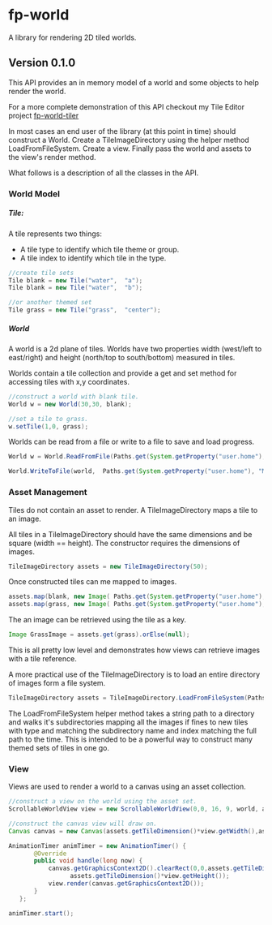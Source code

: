 # fp-world

A library for rendering 2D tiled worlds.

## Version 0.1.0

This API provides an in memory model of a world and some objects to help render the world.

For a more complete demonstration of this API checkout my Tile Editor project [fp-world-tiler](https://github.com/LaOwlLol/fp-world-tiler)

In most cases an end user of the library (at this point in time) should construct a World. Create a TileImageDirectory using the helper method LoadFromFileSystem.  Create a view. Finally pass the world and assets to the view's render method. 

What follows is a description of all the classes in the API.

### World Model

##### Tile:
A tile represents two things:
* A tile type to identify which tile theme or group.
* A tile index to identify which tile in the type.

```java
//create tile sets
Tile blank = new Tile("water",  "a");
Tile blank = new Tile("water",  "b");

//or another themed set 
Tile grass = new Tile("grass",  "center"); 
```

##### World
A world is a 2d plane of tiles. Worlds have two properties  width (west/left to east/right) and height (north/top to south/bottom) measured in tiles. 

Worlds contain a tile collection and provide a get and set method for accessing tiles with x,y coordinates.

```java
//construct a world with blank tile.
World w = new World(30,30, blank);

//set a tile to grass.
w.setTile(1,0, grass);
```

Worlds can be read from a file or write to a file to save and load progress.

```java
World w = World.ReadFromFile(Paths.get(System.getProperty("user.home"), "MyWorlds", "world_1").toString()).orElse(null);

World.WriteToFile(world,  Paths.get(System.getProperty("user.home"), "MyWorlds", "world_1").toString() );
```


### Asset Management 

Tiles do not contain an asset to render. A TileImageDirectory maps a tile to an image.

All tiles in a TileImageDirectory should have the same dimensions and be square (width == height).  The constructor requires the dimensions of images.
```java
TileImageDirectory assets = new TileImageDirectory(50);
```

Once constructed tiles can me mapped to images.

```java
assets.map(blank, new Image( Paths.get(System.getProperty("user.home"),"MyAssets", "water", "water_0.png" ).toUri().toString()));
assets.map(grass, new Image( Paths.get(System.getProperty("user.home"),"MyAssets", "grass", "grass_0.png" ).toUri().toString()));
```

The an image can be retrieved using the tile as a key.

```java
Image GrassImage = assets.get(grass).orElse(null);
```

This is all pretty low level and demonstrates how views can retrieve images with a tile reference.

A more practical use of the TileImageDirectory is to load an entire directory of images form a file system.

```java
TileImageDirectory assets = TileImageDirectory.LoadFromFileSystem(Paths.get(System.getProperty("user.home"), "MyAssets").toString(), tile_Dim, true);
```

The LoadFromFileSystem helper method takes a string path to a directory and walks it's subdirectories mapping all the images if fines to new tiles with type and matching the subdirectory name and index matching the full path to the time.
This is intended to be a powerful way to construct many themed sets of tiles in one go.

### View  

Views are used to render a world to a canvas using an asset collection. 

```java
//construct a view on the world using the asset set.
ScrollableWorldView view = new ScrollableWorldView(0,0, 16, 9, world, assets);

//construct the canvas view will draw on.
Canvas canvas = new Canvas(assets.getTileDimension()*view.getWidth(),assets.getTileDimension()*view.getHeight());

AnimationTimer animTimer = new AnimationTimer() {
       @Override
       public void handle(long now) {
           canvas.getGraphicsContext2D().clearRect(0,0,assets.getTileDimension()*view.getWidth(),
                 assets.getTileDimension()*view.getHeight());
           view.render(canvas.getGraphicsContext2D());
       }
   };

animTimer.start();
```



